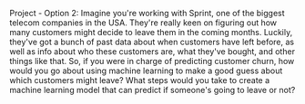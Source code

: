 Project - Option 2: Imagine you're working with Sprint, one of the biggest telecom companies in the USA. They're really keen on figuring out how many customers might decide to leave them in the coming months. Luckily, they've got a bunch of past data about when customers have left before, as well as info about who these customers are, what they've bought, and other things like that. So, if you were in charge of predicting customer churn, how would you go about using machine learning to make a good guess about which customers might leave? What steps would you take to create a machine learning model that can predict if someone's going to leave or not?
